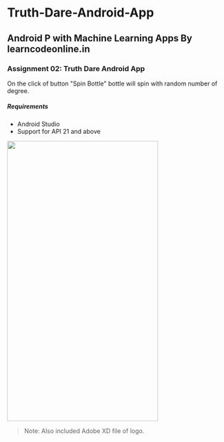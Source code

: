 # Truth-Dare-Android-App
## Android P with Machine Learning Apps By learncodeonline.in
### Assignment 02: Truth Dare Android App

On the click of button "Spin Bottle" bottle will spin with random number of degree.

##### Requirements
- Android Studio
- Support for API 21 and above 

<img src="TruthDareGif.gif" width="350" height="650" />

>Note: Also included Adobe XD file of logo.
